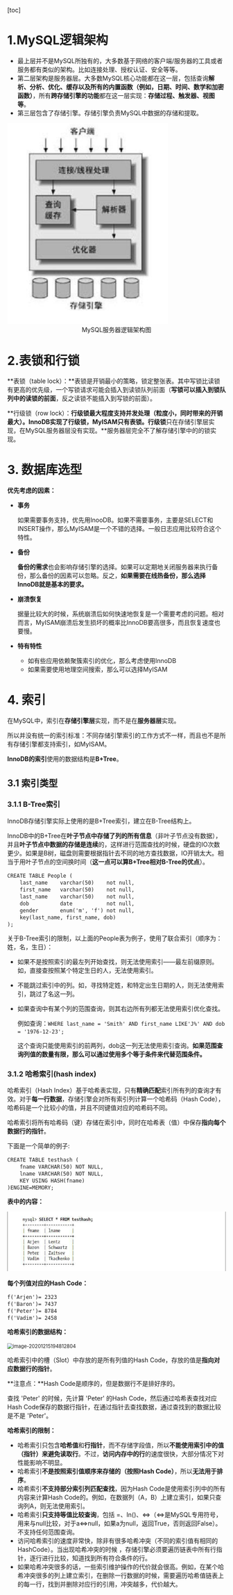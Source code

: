 [toc]

# 1.MySQL逻辑架构

* 最上层并不是MySQL所独有的，大多数基于网络的客户端/服务器的工具或者服务都有类似的架构。比如连接处理、授权认证、安全等等。
* 第二层架构是服务器层。大多数MySQL核心功能都在这一层，包括查询**解析、分析、优化、缓存以及所有的内置函数（例如，日期、时间、数学和加密函数）**，所有**跨存储引擎的功能**都在这一层实现：**存储过程、触发器、视图等**。
* 第三层包含了存储引擎。存储引擎负责MySQL中数据的存储和提取。

<img src="高性能MySQL笔记.assets/image-20201209110045035.png" alt="image-20201209110045035" style="zoom:80%;" />

<center>MySQL服务器逻辑架构图</center>



# 2.表锁和行锁

**表锁（table lock）：**表锁是开销最小的策略，锁定整张表。其中写锁比读锁有更高的优先级，一个写锁请求可能会插入到读锁队列前面（**写锁可以插入到锁队列中的读锁的前面**，反之读锁不能插入到写锁的前面）。



**行级锁（row lock）：**行级锁最大程度支持并发处理（粒度小，同时带来的开销最大）。InnoDB实现了行级锁，MyISAM只有表锁。行级锁**只在存储引擎层实现，在MySQL服务器层没有实现。**服务器层完全不了解存储引擎中的的锁实现。



# 3. 数据库选型

**优先考虑的因素：**

* **事务**

  如果需要事务支持，优先用InooDB。如果不需要事务，主要是SELECT和INSERT操作，那么MyISAM是一个不错的选择。一般日志应用比较符合这个特性。

* **备份**

  **备份的需求**也会影响存储引擎的选择。如果可以定期地关闭服务器来执行备份，那么备份的因素可以忽略。反之，**如果需要在线热备份，那么选择InnoDB就是基本的要求。**

* **崩溃恢复**

  据量比较大的时候，系统崩溃后如何快速地恢复是一个需要考虑的问题。相对而言，MyISAM崩溃后发生损坏的概率比InnoDB要高很多，而且恢复速度也要慢。

* **特有特性**

  * 如有些应用依赖聚簇索引的优化，那么考虑使用InnoDB
  * 如果需要使用地理空间搜索，那么可以选择MyISAM



# 4. 索引

在MySQL中，索引在**存储引擎层**实现，而不是在**服务器层**实现。

所以并没有统一的索引标准：不同存储引擎索引的工作方式不一样，而且也不是所有存储引擎都支持索引，如MyISAM。

**InnoDB的索引**使用的数据结构是**B+Tree**。



## 3.1 索引类型



### 3.1.1 B-Tree索引

InnoDB存储引擎实际上使用的是B+Tree索引，建立在B-Tree结构上。

InnoDB中的B+Tree在**叶子节点中存储了列的所有信息**（非叶子节点没有数据），并且**叶子节点中数据的存储是连续**的，这样进行范围查找的时候，硬盘的IO次数更少。如果是B树，磁盘则需要根据指针去不同的地方查找数据，IO开销太大。相当于用叶子节点的空间换时间（**这一点可以算B+Tree相对B-Tree的优点**）。



```mysql
CREATE TABLE People (
	last_name    varchar(50)    not null,
    first_name   varchar(50)    not null,
    last_name    varchar(50)    not null,
    dob          date           not null,
    gender       enum('m', 'f') not null,
    key(last_name, first_name, dob)  
);
```



关于B-Tree索引的限制，以上面的People表为例子，使用了联合索引（顺序为：姓，名，生日）：

* 如果不是按照索引的最左列开始查找，则无法使用索引——最左前缀原则。如，直接查按照某个特定生日的人，无法使用索引。

* 不能跳过索引中的列。如，寻找特定姓，和特定出生日期的人，则无法使用索引，跳过了名这一列。

* 如果查询中有某个列的范围查询，则其右边所有列都无法使用索引优化查找。

  例如查询：`WHERE last_name = 'Smith' AND first_name LIKE'J%' AND dob = '1976-12-23';`

  这个查询只能使用索引的前两列，dob这一列无法使用索引查询。**如果范围查询列值的数量有限，那么可以通过使用多个等于条件来代替范围条件。**



### 3.1.2 哈希索引(hash index)

哈希索引（Hash Index）基于哈希表实现，只有**精确匹配**索引所有列的查询才有效。对于**每一行数据**，存储引擎会对所有索引列计算一个哈希码（Hash Code），哈希码是一个比较小的值，并且不同键值对应的哈希码不同。

哈希索引将所有哈希码（键）存储在索引中，同时在哈希表（值）中保存**指向每个数据行的指针**。



下面是一个简单的例子:

```mysql
CREATE TABLE testhash (
	fname VARCHAR(50) NOT NULL,
    lname VARCHAR(50) NOT NULL,
    KEY USING HASH(fname)
)ENGINE=MEMORY;
```



**表中的内容：**

<img src=".\高性能MySQL笔记.assets\image-20201215195005162.png" alt="image-20201215195005162" style="zoom:100%;" />



**每个列值对应的Hash Code：**

    f('Arjen')= 2323
    f('Baron')= 7437
    f('Peter')= 8784
    f('Vadim')= 2458


**哈希索引的数据结构：**

<img src="H:\Note\数据库\高性能MySQL笔记.assets\image-20201215194812804.png" alt="image-20201215194812804" style="zoom:80%;" />

哈希索引中的槽（Slot）中存放的是所有列值的Hash Code，存放的值是**指向对应数据行的指针**。

**注意点：**Hash Code是顺序的，但是数据行不是排好序的。

查找 'Peter' 的时候，先计算 'Peter' 的Hash Code，然后通过哈希表查找对应Hash Code保存的数据行指针，在通过指针去查找数据，通过查找到的数据比较是不是 'Peter'。



**哈希索引的限制：**

* 哈希索引只包含**哈希值**和**行指针**，而不存储字段值，所以**不能使用索引中的值（指针）来避免读取行**。不过，**访问内存中的行**的速度很快，大部分情况下对性能影响不明显。
* 哈希索引**不是按照索引值顺序来存储的（按照Hash Code）**，所以**无法用于排序**。
* 哈希索引**不支持部分索引列匹配查找**，因为Hash Code是使用索引列中的所有内容来计算Hash Code的。例如，在数据列（A，B）上建立索引，如果只查询列A，则无法使用索引。
* 哈希索引**只支持等值比较查询**，包括 =、In()、<=>（<=>是MySQL专用符号，用来与null比较，对于a<=>null，如果a为null，返回True，否则返回False）。不支持任何范围查询。
* 访问哈希索引的速度非常快，除非有很多哈希冲突（不同的索引值有相同的HashCode）。当出现哈希冲突的时候 ，存储引擎必须要遍历链表中所有行指针，逐行进行比较，知道找到所有符合条件的行。
* 如果哈希冲突很多的话，一些索引维护操作的代价就会很高。例如，在某个哈希冲突很多的列上建立索引，在删除一行数据的时候，需要遍历哈希值链表上的每一行，找到并删除对应行的引用，冲突越多，代价越大。